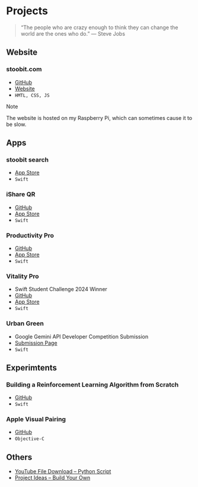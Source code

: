 # Projects
> “The people who are crazy enough to think they can change the world are the ones who do.” — Steve Jobs

## Website
### stoobit.com
- [GitHub](https://github.com/stoobit/stoobit/tree/main/)
- [Website](https://www.stoobit.com/)
- `HMTL, CSS, JS`

> [!NOTE]  
> The website is hosted on my Raspberry Pi, which can sometimes cause it to be slow.

## Apps
### stoobit search
- [App Store](https://apps.apple.com/us/app/stoobit-search/id6737627667)
- `Swift`

### iShare QR
- [GitHub](https://github.com/stoobit/iShare-QR)
- [App Store](https://apps.apple.com/us/app/ishare-qr/id6673915598)
- `Swift`

### Productivity Pro
- [GitHub](https://github.com/stoobit/Productivity-Pro)
- [App Store](https://apps.apple.com/us/app/productivity-pro/id6449678571)
- `Swift`

### Vitality Pro
- Swift Student Challenge 2024 Winner
- [GitHub](https://github.com/stoobit/Vitality-Pro)
- [App Store](https://apps.apple.com/us/app/vitality-pro/id6478023736)
- `Swift`

### Urban Green
- Google Gemini API Developer Competition Submission
- [Submission Page](https://ai.google.dev/competition/projects/urban-green)
- `Swift`

## Experimtents
### Building a Reinforcement Learning Algorithm from Scratch
- [GitHub](https://github.com/stoobit/penML)
- `Swift`

### Apple Visual Pairing 
- [GitHub](https://github.com/stoobit/Visual-Pairing)
- `Objective-C`

## Others
- [YouTube File Download – Python Script](https://github.com/stoobit/YouTube-Downloader)
- [Project Ideas – Build Your Own](https://github.com/stoobit/Build-Your-Own)

